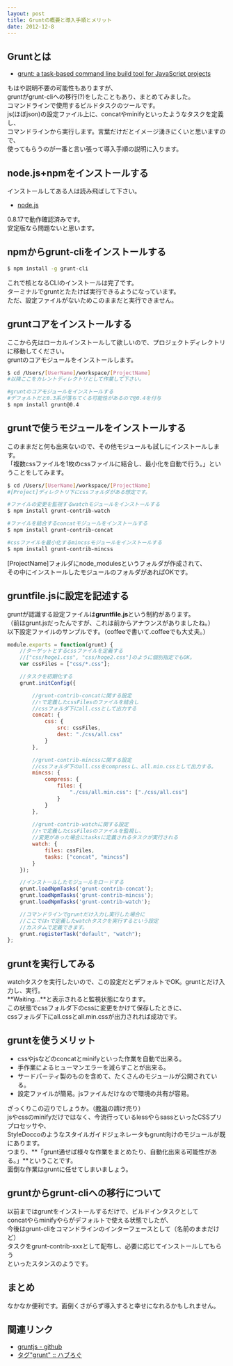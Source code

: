 ```yaml
---
layout: post
title: Gruntの概要と導入手順とメリット
date: 2012-12-8
---
```


## Gruntとは

- [grunt: a task-based command line build tool for JavaScript projects](http://gruntjs.com/)

もはや説明不要の可能性もありますが、  
gruntがgrunt-cliへの移行(?)をしたこともあり、まとめてみました。  
コマンドラインで使用するビルドタスクのツールです。  
js(ほぼjson)の設定ファイル上に、concatやminifyといったようなタスクを定義し、  
コマンドラインから実行します。言葉だけだとイメージ湧きにくいと思いますので、  
使ってもらうのが一番と言い張って導入手順の説明に入ります。  

## node.js+npmをインストールする

インストールしてある人は読み飛ばして下さい。  

- [node.js](http://nodejs.org)

0.8.17で動作確認済みです。  
安定版なら問題ないと思います。  

## npmからgrunt-cliをインストールする

```sh
$ npm install -g grunt-cli
```

これで核となるCLIのインストールは完了です。  
ターミナルでgruntとたたけば実行できるようになっています。  
ただ、設定ファイルがないためこのままだと実行できません。  

## gruntコアをインストールする

ここから先はローカルインストールして欲しいので、プロジェクトディレクトリに移動してください。  
gruntのコアモジュールをインストールします。  

```sh
$ cd /Users/[UserName]/workspace/[ProjectName]
#以降ここをカレントディレクトリとして作業して下さい。

#gruntのコアモジュールをインストールする
#デフォルトだと0.3系が落ちてくる可能性があるので@0.4を付与
$ npm install grunt@0.4
```

## gruntで使うモジュールをインストールする

このままだと何も出来ないので、その他モジュールも試しにインストールします。  
「複数cssファイルを1枚のcssファイルに結合し、最小化を自動で行う。」ということをしてみます。  

```sh
$ cd /Users/[UserName]/workspace/[ProjectName]
#[Project]ディレクトリ下にcssフォルダがある想定です。

#ファイルの変更を監視するwatchモジュールをインストールする
$ npm install grunt-contrib-watch

#ファイルを結合するconcatモジュールをインストールする
$ npm install grunt-contrib-concat

#cssファイルを最小化するmincssモジュールをインストールする
$ npm install grunt-contrib-mincss
```

[ProjectName]フォルダにnode_modulesというフォルダが作成されて、  
その中にインストールしたモジュールのフォルダがあればOKです。  

## gruntfile.jsに設定を記述する

gruntが認識する設定ファイルは**gruntfile.js**という制約があります。  
（前はgrunt.jsだったんですが、これは前からアナウンスがありましたね。）  
以下設定ファイルのサンプルです。（coffeeで書いて.coffeeでも大丈夫。）  

```js
module.exports = function(grunt) {
    //ターゲットとするcssファイルを定義する
    //["css/hoge1.css", "css/hoge2.css"]のように個別指定でもOK。
    var cssFiles = ["css/*.css"];

    //タスクを初期化する
    grunt.initConfig({

        //grunt-contrib-concatに関する設定
        //↑で定義したcssFilesのファイルを結合し
        //cssフォルダ下にall.cssとして出力する
        concat: {
            css: {
                src: cssFiles,
                dest: "./css/all.css"
            }
        },

        //grunt-contrib-mincssに関する設定
        //cssフォルダ下のall.cssをcompressし、all.min.cssとして出力する。  
        mincss: {
            compress: {
                files: {
                    "./css/all.min.css": ["./css/all.css"]
                }
            }
        },
        
        //grunt-contrib-watchに関する設定
        //↑で定義したcssFilesのファイルを監視し、
        //変更があった場合にtasksに定義されるタスクが実行される
        watch: {
            files: cssFiles,
            tasks: ["concat", "mincss"]
        }
    });

    //インストールしたモジュールをロードする
    grunt.loadNpmTasks('grunt-contrib-concat');
    grunt.loadNpmTasks('grunt-contrib-mincss');
    grunt.loadNpmTasks('grunt-contrib-watch');

    //コマンドラインでgruntだけ入力し実行した場合に
    //ここでは↑で定義したwatchタスクを実行するという設定
    //カスタムで定義できます。
    grunt.registerTask("default", "watch");
};
```

## gruntを実行してみる

watchタスクを実行したいので、この設定だとデフォルトでOK。gruntとだけ入力し、実行。  
**Waiting...**と表示されると監視状態になります。  
この状態でcssフォルダ下のcssに変更をかけて保存したときに、  
cssフォルダ下にall.cssとall.min.cssが出力されれば成功です。  

## gruntを使うメリット

- cssやjsなどのconcatとminifyといった作業を自動で出来る。
- 手作業によるヒューマンエラーを減らすことが出来る。
- サードパーティ製のものを含めて、たくさんのモジュールが公開されている。
- 設定ファイルが簡易。jsファイルだけなので環境の共有が容易。

ざっくりこの辺りでしょうか。（[教祖](http://aho.mu/)の請け売り）  
jsやcssのminifyだけではなく、今流行っているlessやらsassといったCSSプリプロセッサや、  
StyleDoccoのようなスタイルガイドジェネレータもgrunt向けのモジュールが既にあります。  
つまり、**「grunt通せば様々な作業をまとめたり、自動化出来る可能性がある。」**ということです。  
面倒な作業はgruntに任せてしまいましょう。

## gruntからgrunt-cliへの移行について

以前まではgruntをインストールするだけで、ビルドインタスクとして  
concatやらminifyやらがデフォルトで使える状態でしたが、  
今後はgrunt-cliをコマンドラインのインターフェースとして（名前のままだけど）  
タスクをgrunt-contrib-xxxとして配布し、必要に応じてインストールしてもらう  
といったスタンスのようです。

## まとめ

なかなか便利です。面倒くさがらず導入すると幸せになれるかもしれません。  

## 関連リンク

- [gruntjs - github](http://github.com/gruntjs/)
- [タグ"grunt" :: ハブろぐ](http://havelog.ayumusato.com/tag/Grunt/)